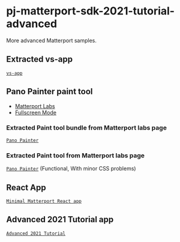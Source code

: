 # pj-matterport-sdk-2021-tutorial-advanced
More advanced Matterport samples.

## Extracted vs-app
[`vs-app`](matterport-vs-app/README.md)

## Pano Painter paint tool

- [Matterport Labs](https://labs.matterport.com/#/app/1)
- [Fullscreen Mode](https://static.matterport.com/showcase-sdk/examples/current/painter/index.html?m=j4RZx7ZGM6T&apiHost=https://my.matterport.com&applicationKey=08s53auxt9txz1w6hx2iww1qb)

### Extracted Paint tool bundle from Matterport labs page
[`Pano Painter`](matterport-labs/README.md)

### Extracted Paint tool from Matterport labs page 
[`Pano Painter`](matterport-wall-paint/README.md) (Functional, With minor CSS problems)

## React App
[`Minimal Matterport React app`](matterport-reactREADME.md)

## Advanced 2021 Tutorial app
[`Advanced 2021 Tutorial`](2021-advanced-tutorial/README.md)